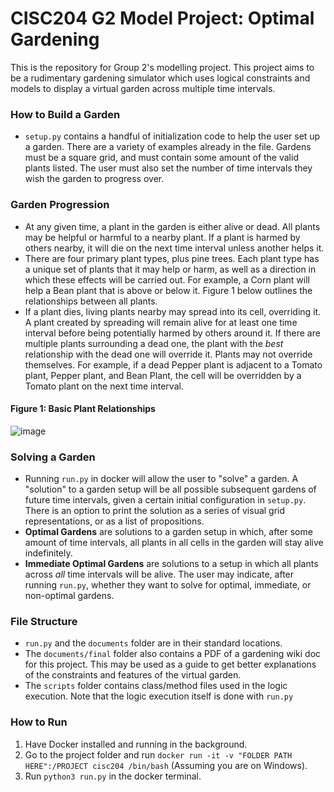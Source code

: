 # CISC204 G2 Model Project: Optimal Gardening
This is the repository for Group 2's modelling project. This project aims to be a
rudimentary gardening simulator which uses logical constraints and models to 
display a virtual garden across multiple time intervals. 

### How to Build a Garden
* `setup.py` contains a handful of initialization code to help the user set up a garden.
There are a variety of examples already in the file. Gardens must be a square grid, and must contain
some amount of the valid plants listed. The user must also set the number of time intervals
they wish the garden to progress over.

### Garden Progression
* At any given time, a plant in the garden is either alive or dead. All plants may be helpful
or harmful to a nearby plant. If a plant is harmed by others nearby, it will die on the next
time interval unless another helps it.
* There are four primary plant types, plus pine trees. Each plant type has a unique set of
plants that it may help or harm, as well as a direction in which these effects will be carried
out. For example, a Corn plant will help a Bean plant that is above or below it. Figure 1 below
outlines the relationships between all plants.
* If a plant dies, living plants nearby may spread into its cell, overriding it. A plant created
by spreading will remain alive for at least one time interval before being potentially harmed by
others around it. If there are multiple plants surrounding a dead one, the plant
with the _best_ relationship with the dead one will override it. Plants may not override themselves.
For example, if a dead Pepper plant is adjacent to a Tomato plant, Pepper plant, and Bean Plant, the
cell will be overridden by a Tomato plant on the next time interval.

#### Figure 1: Basic Plant Relationships
![image](https://github.com/sirivanbiscuit/optimal-gardening/assets/89672212/2287ea8e-c0a0-4011-b44d-f470220130a8)

### Solving a Garden
* Running `run.py` in docker will allow the user to "solve" a garden. A "solution" to a garden setup
will be all possible subsequent gardens of future time intervals, given a certain initial configuration
in `setup.py`. There is an option to print the solution as a series of visual grid representations, or as a list
of propositions.
* **Optimal Gardens** are solutions to a garden setup in which, after some amount of time intervals, all
plants in all cells in the garden will stay alive indefinitely.
* **Immediate Optimal Gardens** are solutions to a setup in which all plants across _all_ time intervals will
be alive. The user may indicate, after running `run.py`, whether they want to solve for optimal, immediate, or
non-optimal gardens.

### File Structure
* `run.py` and the `documents` folder are in their standard locations.
* The `documents/final` folder also contains a PDF of a gardening wiki doc for this project. This may be
used as a guide to get better explanations of the constraints and features of the virtual garden.
* The `scripts` folder contains class/method files used in the logic execution. 
Note that the logic execution itself is done with `run.py`

### How to Run
1. Have Docker installed and running in the background.
2. Go to the project folder and run 
`docker run -it -v "FOLDER PATH HERE":/PROJECT cisc204 /bin/bash`
(Assuming you are on Windows).
3. Run `python3 run.py` in the docker terminal.
